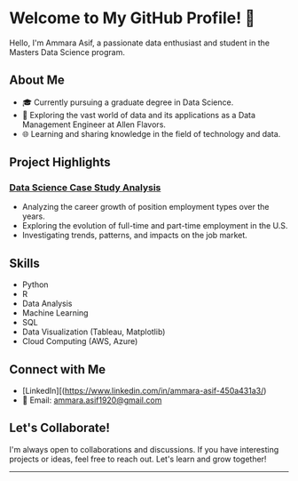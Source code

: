 # Welcome to My GitHub Profile! 👋

Hello, I'm Ammara Asif, a passionate data enthusiast and student in the Masters Data Science program.

## About Me

- 🎓 Currently pursuing a graduate degree in Data Science.
- 💼 Exploring the vast world of data and its applications as a Data Management Engineer at Allen Flavors.
- 🌐 Learning and sharing knowledge in the field of technology and data.

## Project Highlights

### [Data Science Case Study Analysis](https://github.com/aasif287/employment_types_data_science_project)
- Analyzing the career growth of position employment types over the years.
- Exploring the evolution of full-time and part-time employment in the U.S.
- Investigating trends, patterns, and impacts on the job market.


## Skills

- Python
- R
- Data Analysis
- Machine Learning
- SQL
- Data Visualization (Tableau, Matplotlib)
- Cloud Computing (AWS, Azure)

## Connect with Me

- [LinkedIn][(https://www.linkedin.com/in/ammara-asif-450a431a3/)
- 📧 Email: ammara.asif1920@gmail.com


## Let's Collaborate!

I'm always open to collaborations and discussions. If you have interesting projects or ideas, feel free to reach out. Let's learn and grow together!

---
